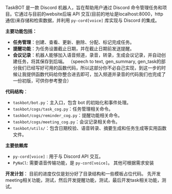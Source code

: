 TaskBOT 是一款 Discord 机器人，旨在帮助用户通过 Discord 命令管理任务和项目。它通过与目前的website后端 API 交互(目前的地址是localhost:8000，http通信)来存储和检索数据，并利用 `py-cord[voice]` 库实现与 Discord 的集成。

**主要功能包括：** 
- **任务管理**：创建、查看、更新、删除、分配、标记完成任务。 
- **提醒功能**：为任务设置截止日期，并在截止日期前发送提醒。 
- **会议记录**：机器人能够加入语音频道，录音，转录，生成会议记录，并自动创建任务，将其保存到后端。 （speech to text, gen_summary, gen_task的部分我们已经写好可用的函数代码，所以这部分你不必自己实现，到这一步的时候让我提供函数代码给你整合进去即可，加入频道并录音的代码我们也完成了一份初版，可供你参考整合）

**代码结构**：
- `taskbot/bot.py`：主入口，包含 bot 的初始化和事件处理。
- `taskbot/cogs/task_cog.py`：任务管理相关命令。
- `taskbot/cogs/reminder_cog.py`：提醒功能相关命令。
- `taskbot/cogs/meeting_cog.py`：会议记录相关命令。
- `taskbot/utils/`：包含日期校验、语音转录、摘要生成和任务生成等实用函数文件。

**主要依赖库**
-  `py-cord[voice]` : 用于与 Discord API 交互。 
- `PyNaCl`: 需要语音传输功能，是 `py-cord[voice]`。
其他可根据需求安装

**开发计划**：
目前的进度仅仅是划分好了目录结构和一些模板占位代码。
先开发meeting相关功能，测试，然后开发提醒功能，测试，最后开发task相关功能，测试。